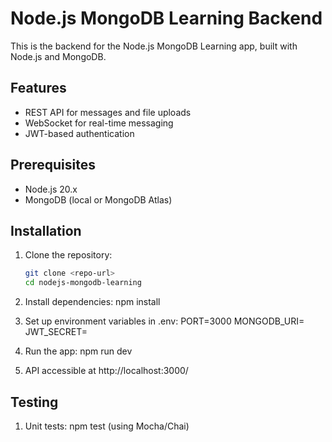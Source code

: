 # Node.js MongoDB Learning Backend

This is the backend for the Node.js MongoDB Learning app, built with Node.js and MongoDB.

## Features

- REST API for messages and file uploads
- WebSocket for real-time messaging
- JWT-based authentication

## Prerequisites

- Node.js 20.x
- MongoDB (local or MongoDB Atlas)

## Installation

1. Clone the repository:

   ```bash
   git clone <repo-url>
   cd nodejs-mongodb-learning

   ```

2. Install dependencies:
   npm install

3. Set up environment variables in .env:
   PORT=3000
   MONGODB_URI=<your-mongodb-uri>
   JWT_SECRET=<your-secret-key>

4. Run the app:
   npm run dev

5. API accessible at http://localhost:3000/

## Testing

1. Unit tests: npm test (using Mocha/Chai)
